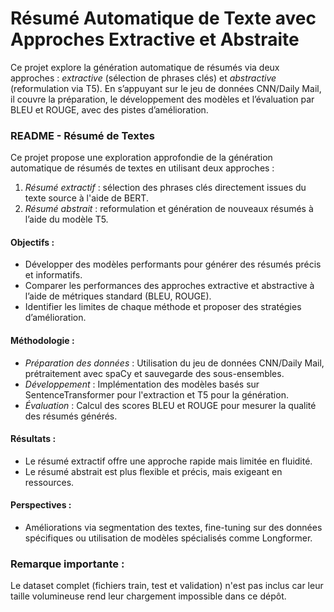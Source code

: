 # Résumé Automatique de Texte avec Approches Extractive et Abstraite
Ce projet explore la génération automatique de résumés via deux approches : *extractive* (sélection de phrases clés) et *abstractive* (reformulation via T5). En s’appuyant sur le jeu de données CNN/Daily Mail, il couvre la préparation, le développement des modèles et l’évaluation par BLEU et ROUGE, avec des pistes d’amélioration.
### README - Résumé de Textes

Ce projet propose une exploration approfondie de la génération automatique de résumés de textes en utilisant deux approches : 

1. *Résumé extractif* : sélection des phrases clés directement issues du texte source à l'aide de BERT.  
2. *Résumé abstrait* : reformulation et génération de nouveaux résumés à l’aide du modèle T5.

#### Objectifs :  
- Développer des modèles performants pour générer des résumés précis et informatifs.  
- Comparer les performances des approches extractive et abstractive à l’aide de métriques standard (BLEU, ROUGE).  
- Identifier les limites de chaque méthode et proposer des stratégies d’amélioration.

#### Méthodologie :  
- *Préparation des données* : Utilisation du jeu de données CNN/Daily Mail, prétraitement avec spaCy et sauvegarde des sous-ensembles.  
- *Développement* : Implémentation des modèles basés sur SentenceTransformer pour l'extraction et T5 pour la génération.  
- *Évaluation* : Calcul des scores BLEU et ROUGE pour mesurer la qualité des résumés générés.

#### Résultats :  
- Le résumé extractif offre une approche rapide mais limitée en fluidité.  
- Le résumé abstrait est plus flexible et précis, mais exigeant en ressources.  

#### Perspectives :  
- Améliorations via segmentation des textes, fine-tuning sur des données spécifiques ou utilisation de modèles spécialisés comme Longformer.  

### Remarque importante :
Le dataset complet (fichiers train, test et validation) n'est pas inclus car leur taille volumineuse rend leur chargement impossible dans ce dépôt.

